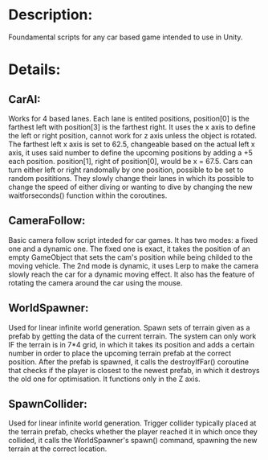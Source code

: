 # Description:
Foundamental scripts for any car based game intended to use in Unity.

# Details:
## CarAI:
Works for 4 based lanes. Each lane is entited positions, position[0] is the farthest left with position[3] is the farthest right. It uses the x axis to define the left or right position, cannot work for z axis unless the object is rotated. The farthest left x axis is set to 62.5, changeable based on the actual left x axis, it uses said number to define the upcoming positions by adding a +5 each position. position[1], right of position[0], would be x = 67.5.
Cars can turn either left or right randomally by one position, possible to be set to random posititions. They slowly change their lanes in which its possible to change the speed of either diving or wanting to dive by changing the new waitforseconds() function within the coroutines.

## CameraFollow:
Basic camera follow script inteded for car games. It has two modes: a fixed one and a dynamic one. The fixed one is exact, it takes the position of an empty GameObject that sets the cam's position while being childed to the moving vehicle. The 2nd mode is dynamic, it uses Lerp to make the camera slowly reach the car for a dynamic moving effect. It also has the feature of rotating the camera around the car using the mouse. 

## WorldSpawner:
Used for linear infinite world generation. Spawn sets of terrain given as a prefab by getting the data of the current terrain. The system can only work IF the terrain is in 7*4 grid, in which it takes its position and adds a certain number in order to place the upcoming terrain prefab at the correct position. After the prefab is spawned, it calls the destroyIfFar() coroutine that checks if the player is closest to the newest prefab, in which it destroys the old one for optimisation. It functions only in the Z axis.

## SpawnCollider:
Used for linear infinite world generation. Trigger collider typically placed at the terrain prefab, checks whether the player reached it in which once they collided, it calls the WorldSpawner's spawn() command, spawning the new terrain at the correct location. 
